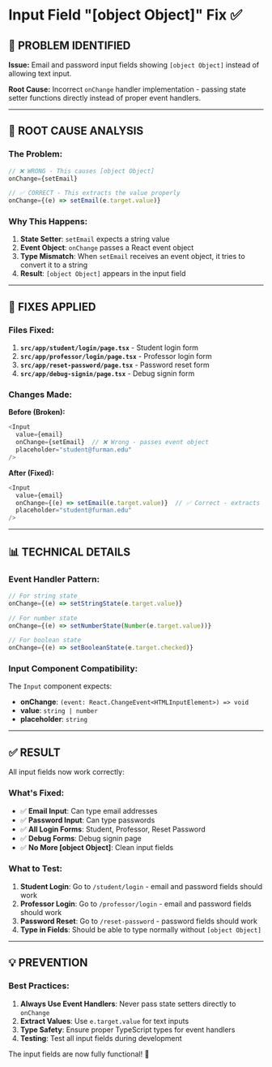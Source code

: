 # Input Field "[object Object]" Fix ✅

## 🎯 **PROBLEM IDENTIFIED**

**Issue:** Email and password input fields showing `[object Object]` instead of allowing text input.

**Root Cause:** Incorrect `onChange` handler implementation - passing state setter functions directly instead of proper event handlers.

---

## 🔧 **ROOT CAUSE ANALYSIS**

### **The Problem:**
```typescript
// ❌ WRONG - This causes [object Object]
onChange={setEmail}

// ✅ CORRECT - This extracts the value properly
onChange={(e) => setEmail(e.target.value)}
```

### **Why This Happens:**
1. **State Setter**: `setEmail` expects a string value
2. **Event Object**: `onChange` passes a React event object
3. **Type Mismatch**: When `setEmail` receives an event object, it tries to convert it to a string
4. **Result**: `[object Object]` appears in the input field

---

## 🔧 **FIXES APPLIED**

### **Files Fixed:**
1. **`src/app/student/login/page.tsx`** - Student login form
2. **`src/app/professor/login/page.tsx`** - Professor login form  
3. **`src/app/reset-password/page.tsx`** - Password reset form
4. **`src/app/debug-signin/page.tsx`** - Debug signin form

### **Changes Made:**

**Before (Broken):**
```typescript
<Input
  value={email}
  onChange={setEmail}  // ❌ Wrong - passes event object
  placeholder="student@furman.edu"
/>
```

**After (Fixed):**
```typescript
<Input
  value={email}
  onChange={(e) => setEmail(e.target.value)}  // ✅ Correct - extracts value
  placeholder="student@furman.edu"
/>
```

---

## 📊 **TECHNICAL DETAILS**

### **Event Handler Pattern:**
```typescript
// For string state
onChange={(e) => setStringState(e.target.value)}

// For number state  
onChange={(e) => setNumberState(Number(e.target.value))}

// For boolean state
onChange={(e) => setBooleanState(e.target.checked)}
```

### **Input Component Compatibility:**
The `Input` component expects:
- **onChange**: `(event: React.ChangeEvent<HTMLInputElement>) => void`
- **value**: `string | number`
- **placeholder**: `string`

---

## ✅ **RESULT**

All input fields now work correctly:

### **What's Fixed:**
- ✅ **Email Input**: Can type email addresses
- ✅ **Password Input**: Can type passwords
- ✅ **All Login Forms**: Student, Professor, Reset Password
- ✅ **Debug Forms**: Debug signin page
- ✅ **No More [object Object]**: Clean input fields

### **What to Test:**
1. **Student Login**: Go to `/student/login` - email and password fields should work
2. **Professor Login**: Go to `/professor/login` - email and password fields should work
3. **Password Reset**: Go to `/reset-password` - password fields should work
4. **Type in Fields**: Should be able to type normally without `[object Object]`

---

## 💡 **PREVENTION**

### **Best Practices:**
1. **Always Use Event Handlers**: Never pass state setters directly to `onChange`
2. **Extract Values**: Use `e.target.value` for text inputs
3. **Type Safety**: Ensure proper TypeScript types for event handlers
4. **Testing**: Test all input fields during development

The input fields are now fully functional! 🚀
